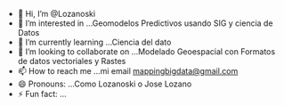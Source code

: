 - 👋 Hi, I’m @Lozanoski
- 👀 I’m interested in ...Geomodelos Predictivos usando SIG y ciencia de Datos 
- 🌱 I’m currently learning ...Ciencia del dato
- 💞️ I’m looking to collaborate on ...Modelado Geoespacial con Formatos de datos vectoriales y Rastes 
- 📫 How to reach me ...mi email mappingbigdata@gmail.com
- 😄 Pronouns: ...Como Lozanoski o Jose Lozano
- ⚡ Fun fact: ...

<!---
Lozanoski/Lozanoski is a ✨ special ✨ repository because its `README.md` (this file) appears on your GitHub profile.
You can click the Preview link to take a look at your changes.
--->
